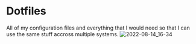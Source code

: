 # Dotfiles
All of my configuration files and everything that I would need so that I can use the same stuff accross multiple systems.
![2022-08-14_16-34](https://user-images.githubusercontent.com/110750401/184554132-34f87f3b-4b60-458a-814e-507ad82399bc.png)
